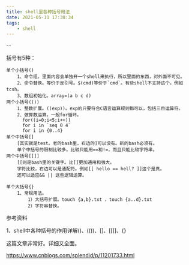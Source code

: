 ```yaml
---
title: shell里各种括号用法
date: 2021-05-11 17:38:34
tags:
	- shell
---
```


--

括号有5种：

```
单个小括号()
	1、命令组。里面内容会单独开一个shell来执行，所以里面的东西，对外面不可见。
	2、命令替换。等价于反引号。$(cmd)等价于`cmd`。有些shell不支持这个。例如tcsh。
	3、数组初始化。array=(a b c d)
两个小括号(())
	1、整数扩展。((exp))。exp的只要符合C语言运算规则都可以，包括三目运算符。
	2、做算数运算。一般for循环。
	  for((i=0;i<5;i++))
	  for i in `seq 0 4`
	  for i in {0..4}
单个中括号[]
	[其实就是test。老的bash里，右边的]可以没有。新的bash必须有。
	单个中括号的限制比较多。比较只能用==和!=，而且只能比较字符串。
两个中括号[[]]
	[[则是bash里的关键字。比[]更加通用和强大。
	字符比较，右边可以是通配符。例如[[ hello == hell? ]]这个是真。
	还可以适应&& || 这些逻辑运算。
	
单个大括号{}
	1、常规用法。
		1）大括号扩展。touch {a,b}.txt ，touch {a..d}.txt
		2）字符串替换。
```



参考资料

1、shell中各种括号的作用详解()、(())、[]、[[]]、{}

这篇文章非常好。详细又全面。

https://www.cnblogs.com/splendid/p/11201733.html